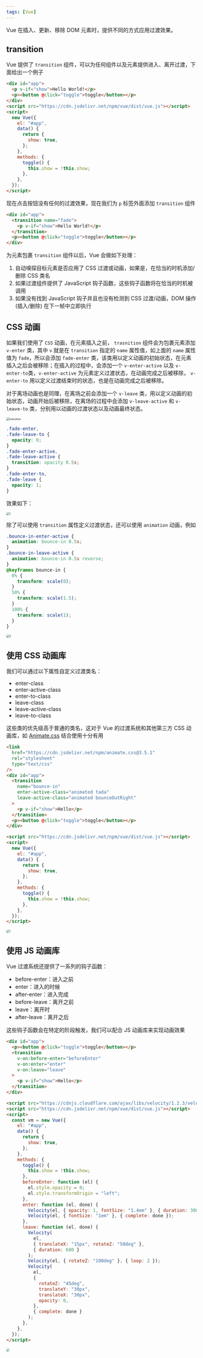 ```yaml
---
tags: [Vue]
---
```


Vue 在插入、更新、移除 DOM 元素时，提供不同的方式应用过渡效果。

## transition

Vue 提供了 `transition` 组件，可以为任何组件以及元素提供进入、离开过渡，下面给出一个例子

```html
<div id="app">
  <p v-if="show">Hello World!</p>
  <p><button @click="toggle">toggle</button></p>
</div>
<script src="https://cdn.jsdelivr.net/npm/vue/dist/vue.js"></script>
<script>
  new Vue({
    el: "#app",
    data() {
      return {
        show: true,
      };
    },
    methods: {
      toggle() {
        this.show = !this.show;
      },
    },
  });
</script>
```

现在点击按钮没有任何的过渡效果，现在我们为 `p` 标签外面添加 `transition` 组件

```html
<div id="app">
  <transition name="fade">
    <p v-if="show">Hello World!</p>
  </transition>
  <p><button @click="toggle">toggle</button></p>
</div>
```

为元素包裹 `transition` 组件以后，Vue 会做如下处理：

1. 自动嗅探目标元素是否应用了 CSS 过渡或动画，如果是，在恰当的时机添加/删除 CSS 类名
2. 如果过渡组件提供了 JavaScript 钩子函数，这些钩子函数将在恰当的时机被调用
3. 如果没有找到 JavaScript 钩子并且也没有检测到 CSS 过渡/动画，DOM 操作 (插入/删除) 在下一帧中立即执行

## CSS 动画

如果我们使用了 `CSS` 动画，在元素插入之前， `trasnition` 组件会为包裹元素添加 `v-enter` 类，其中 `v` 就是在 `transition` 指定的 `name` 属性值，如上面的 `name` 属性值为 `fade`，所以会添加 `fade-enter` 类，该类用以定义动画的初始状态，在元素插入之后会被移除；在插入的过程中，会添加一个 `v-enter-active` 以及 `v-enter-to`类，`v-enter-active` 为元素定义过渡状态，在动画完成之后被移除， `v-enter-to` 用以定义过渡结束时的状态，也是在动画完成之后被移除。

对于离场动画也是同理，在离场之前会添加一个 `v-leave` 类，用以定义动画的初始状态，动画开始后被移除，在离场的过程中会添加 `v-leave-active` 和 `v-leave-to` 类，分别用以动画的过渡状态以及动画最终状态。

<img src="https://cdn.jsdelivr.net/gh/LastKnightCoder/ImgHosting2/20210329104254.png" alt="transition" style="zoom:50%;" />

```css
.fade-enter,
.fade-leave-to {
  opacity: 0;
}
.fade-enter-active,
.fade-leave-active {
  transition: opacity 0.5s;
}
.fade-enter-to,
.fade-leave {
  opacity: 1;
}
```

效果如下：

<img src="https://cdn.jsdelivr.net/gh/LastKnightCoder/ImgHosting2/20210329105850.gif" alt="1" style="zoom:50%;" />

除了可以使用 `transition` 属性定义过渡状态，还可以使用 `animation` 动画，例如

```css
.bounce-in-enter-active {
  animation: bounce-in 0.5s;
}
.bounce-in-leave-active {
  animation: bounce-in 0.5s reverse;
}
@keyframes bounce-in {
  0% {
    transform: scale(0);
  }
  50% {
    transform: scale(1.5);
  }
  100% {
    transform: scale(1);
  }
}
```

<img src="https://cdn.jsdelivr.net/gh/LastKnightCoder/ImgHosting2/20210329111853.gif" alt="2" style="zoom:50%;" />

## 使用 CSS 动画库

我们可以通过以下属性自定义过渡类名：

- enter-class
- enter-active-class
- enter-to-class
- leave-class
- leave-active-class
- leave-to-class

这些类的优先级高于普通的类名，这对于 Vue 的过渡系统和其他第三方 CSS 动画库，如 [Animate.css](https://daneden.github.io/animate.css/) 结合使用十分有用

```html
<link
  href="https://cdn.jsdelivr.net/npm/animate.css@3.5.1"
  rel="stylesheet"
  type="text/css"
/>
<div id="app">
  <transition
    name="bounce-in"
    enter-active-class="animated tada"
    leave-active-class="animated bounceOutRight"
  >
    <p v-if="show">Hello</p>
  </transition>
  <p><button @click="toggle">toggle</button></p>
</div>

<script src="https://cdn.jsdelivr.net/npm/vue/dist/vue.js"></script>
<script>
  new Vue({
    el: "#app",
    data() {
      return {
        show: true,
      };
    },
    methods: {
      toggle() {
        this.show = !this.show;
      },
    },
  });
</script>
```

<img src="https://cdn.jsdelivr.net/gh/LastKnightCoder/ImgHosting2/20210329123508.gif" alt="1" style="zoom:50%;" />

## 使用 JS 动画库

Vue 过渡系统还提供了一系列的钩子函数：

- before-enter：进入之前
- enter：进入的时候
- after-enter：进入完成
- before-leave：离开之前
- leave：离开时
- after-leave：离开之后

这些钩子函数会在特定的阶段触发，我们可以配合 JS 动画库来实现动画效果

```html
<div id="app">
  <p><button @click="toggle">toggle</button></p>
  <transition
    v-on:before-enter="beforeEnter"
    v-on:enter="enter"
    v-on:leave="leave"
  >
    <p v-if="show">Hello</p>
  </transition>
</div>

<script src="https://cdnjs.cloudflare.com/ajax/libs/velocity/1.2.3/velocity.min.js"></script>
<script src="https://cdn.jsdelivr.net/npm/vue/dist/vue.js"></script>
<script>
  const vm = new Vue({
    el: "#app",
    data() {
      return {
        show: true,
      };
    },
    methods: {
      toggle() {
        this.show = !this.show;
      },
      beforeEnter: function (el) {
        el.style.opacity = 0;
        el.style.transformOrigin = "left";
      },
      enter: function (el, done) {
        Velocity(el, { opacity: 1, fontSize: "1.4em" }, { duration: 300 });
        Velocity(el, { fontSize: "1em" }, { complete: done });
      },
      leave: function (el, done) {
        Velocity(
          el,
          { translateX: "15px", rotateZ: "50deg" },
          { duration: 600 }
        );
        Velocity(el, { rotateZ: "100deg" }, { loop: 2 });
        Velocity(
          el,
          {
            rotateZ: "45deg",
            translateY: "30px",
            translateX: "30px",
            opacity: 0,
          },
          { complete: done }
        );
      },
    },
  });
</script>
```

<img src="https://cdn.jsdelivr.net/gh/LastKnightCoder/ImgHosting2/20210329125635.gif" style="zoom: 50%;" />
